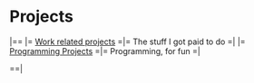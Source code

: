 # Projects


|==
|= [Work related projects](/?projects-work.md)            =|= The stuff I got paid to do        =|
|= [Programming Projects](/?projects-programming.md)      =|= Programming, for fun              =|

==|

[//]: # (|= [Servers, networking, and such]&#40;/?projects-servers.md&#41; =|= Enterprise infrastructure at home =|)
[//]: # (|= [Electronics Projects]&#40;/?projects-electronics.md&#41;      =|= Electronic dohickeys              =|)

